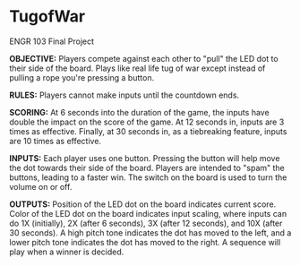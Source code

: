 # TugofWar
ENGR 103 Final Project

**OBJECTIVE:** Players compete against each other to "pull" the LED dot to their side of the board. Plays like real life tug of war except instead of pulling a rope you're pressing a button.

**RULES:** Players cannot make inputs until the countdown ends.

**SCORING:** At 6 seconds into the duration of the game, the inputs have double the impact on the score of the game. At 12 seconds in, inputs are 3 times as effective. Finally, at 30 seconds in, as a tiebreaking feature, inputs are 10 times as effective.

**INPUTS:** Each player uses one button. Pressing the button will help move the dot towards their side of the board. Players are intended to "spam" the buttons, leading to a faster win. The switch on the board is used to turn the volume on or off.

**OUTPUTS:** Position of the LED dot on the board indicates current score. Color of the LED dot on the board indicates input scaling, where inputs can do 1X (initially), 2X (after 6 seconds), 3X (after 12 seconds), and 10X (after 30 seconds). A high pitch tone indicates the dot has moved to the left, and a lower pitch tone indicates the dot has moved to the right. A sequence will play when a winner is decided.
